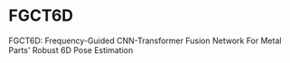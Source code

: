 # FGCT6D
FGCT6D: Frequency-Guided CNN-Transformer Fusion Network For Metal Parts' Robust 6D Pose Estimation
